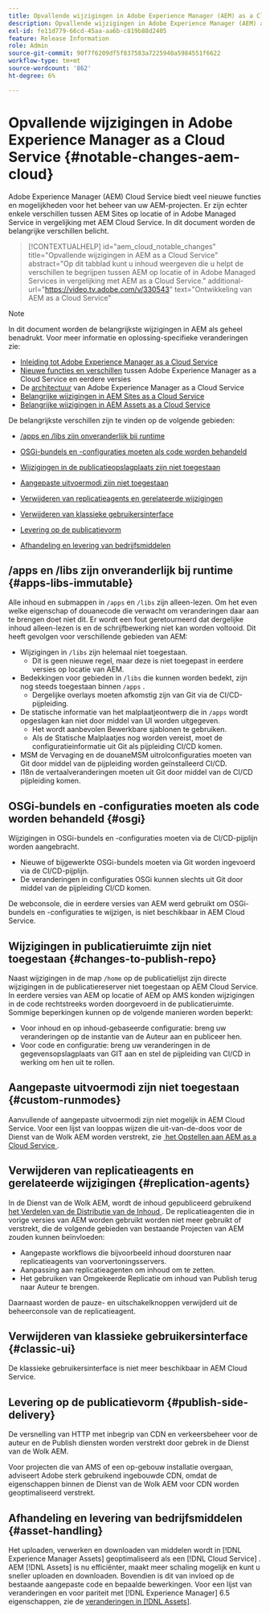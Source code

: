 ```yaml
---
title: Opvallende wijzigingen in Adobe Experience Manager (AEM) as a Cloud Service
description: Opvallende wijzigingen in Adobe Experience Manager (AEM) as a Cloud Service.
exl-id: fe11d779-66cd-45aa-aa6b-c819b88d2405
feature: Release Information
role: Admin
source-git-commit: 90f7f6209df5f837583a7225940a5984551f6622
workflow-type: tm+mt
source-wordcount: '862'
ht-degree: 6%

---
```


# Opvallende wijzigingen in Adobe Experience Manager as a Cloud Service {#notable-changes-aem-cloud}

Adobe Experience Manager (AEM) Cloud Service biedt veel nieuwe functies en mogelijkheden voor het beheer van uw AEM-projecten. Er zijn echter enkele verschillen tussen AEM Sites op locatie of in Adobe Managed Service in vergelijking met AEM Cloud Service. In dit document worden de belangrijke verschillen belicht.

>[!CONTEXTUALHELP]
>id="aem_cloud_notable_changes"
>title="Opvallende wijzigingen in AEM as a Cloud Service"
>abstract="Op dit tabblad kunt u inhoud weergeven die u helpt de verschillen te begrijpen tussen AEM op locatie of in Adobe Managed Services in vergelijking met AEM as a Cloud Service."
>additional-url="https://video.tv.adobe.com/v/330543" text="Ontwikkeling van AEM as a Cloud Service"


>[!NOTE]
>In dit document worden de belangrijkste wijzigingen in AEM als geheel benadrukt. Voor meer informatie en oplossing-specifieke veranderingen zie:
>
>* [Inleiding tot Adobe Experience Manager as a Cloud Service](/help/overview/introduction.md)
>* [Nieuwe functies en verschillen](/help/overview/what-is-new-and-different.md) tussen Adobe Experience Manager as a Cloud Service en eerdere versies
>* De [architectuur](/help/overview/architecture.md) van Adobe Experience Manager as a Cloud Service
>* [Belangrijke wijzigingen in AEM Sites as a Cloud Service](/help/sites-cloud/sites-cloud-changes.md)
>* [Belangrijke wijzigingen in AEM Assets as a Cloud Service](/help/assets/assets-cloud-changes.md)

De belangrijkste verschillen zijn te vinden op de volgende gebieden:

* [/apps en /libs zijn onveranderlijk bij runtime](#apps-libs-immutable)

* [OSGi-bundels en -configuraties moeten als code worden behandeld](#osgi)

* [Wijzigingen in de publicatieopslagplaats zijn niet toegestaan](#changes-to-publish-repo)

* [Aangepaste uitvoermodi zijn niet toegestaan](#custom-runmodes)

* [Verwijderen van replicatieagents en gerelateerde wijzigingen](#replication-agents)

* [Verwijderen van klassieke gebruikersinterface](#classic-ui)

* [Levering op de publicatievorm](#publish-side-delivery)

* [Afhandeling en levering van bedrijfsmiddelen](#asset-handling)

## /apps en /libs zijn onveranderlijk bij runtime {#apps-libs-immutable}

Alle inhoud en submappen in `/apps` en `/libs` zijn alleen-lezen. Om het even welke eigenschap of douanecode die verwacht om veranderingen daar aan te brengen doet niet dit. Er wordt een fout geretourneerd dat dergelijke inhoud alleen-lezen is en de schrijfbewerking niet kan worden voltooid. Dit heeft gevolgen voor verschillende gebieden van AEM:

* Wijzigingen in `/libs` zijn helemaal niet toegestaan.
   * Dit is geen nieuwe regel, maar deze is niet toegepast in eerdere versies op locatie van AEM.
* Bedekkingen voor gebieden in `/libs` die kunnen worden bedekt, zijn nog steeds toegestaan binnen `/apps` .
   * Dergelijke overlays moeten afkomstig zijn van Git via de CI/CD-pijpleiding.
* De statische informatie van het malplaatjeontwerp die in `/apps` wordt opgeslagen kan niet door middel van UI worden uitgegeven.
   * Het wordt aanbevolen Bewerkbare sjablonen te gebruiken.
   * Als de Statische Malplaatjes nog worden vereist, moet de configuratieinformatie uit Git als pijpleiding CI/CD komen.
* MSM de Vervaging en de douaneMSM uitrolconfiguraties moeten van Git door middel van de pijpleiding worden geïnstalleerd CI/CD.
* I18n de vertaalveranderingen moeten uit Git door middel van de CI/CD pijpleiding komen.

## OSGi-bundels en -configuraties moeten als code worden behandeld {#osgi}

Wijzigingen in OSGi-bundels en -configuraties moeten via de CI/CD-pijplijn worden aangebracht.

* Nieuwe of bijgewerkte OSGi-bundels moeten via Git worden ingevoerd via de CI/CD-pijplijn.
* De veranderingen in configuraties OSGi kunnen slechts uit Git door middel van de pijpleiding CI/CD komen.

De webconsole, die in eerdere versies van AEM werd gebruikt om OSGi-bundels en -configuraties te wijzigen, is niet beschikbaar in AEM Cloud Service.

## Wijzigingen in publicatieruimte zijn niet toegestaan {#changes-to-publish-repo}

Naast wijzigingen in de map `/home` op de publicatielijst zijn directe wijzigingen in de publicatiereserver niet toegestaan op AEM Cloud Service. In eerdere versies van AEM op locatie of AEM op AMS konden wijzigingen in de code rechtstreeks worden doorgevoerd in de publicatieruimte. Sommige beperkingen kunnen op de volgende manieren worden beperkt:

* Voor inhoud en op inhoud-gebaseerde configuratie: breng uw veranderingen op de instantie van de Auteur aan en publiceer hen.
* Voor code en configuratie: breng uw veranderingen in de gegevensopslagplaats van GIT aan en stel de pijpleiding van CI/CD in werking om hen uit te rollen.

## Aangepaste uitvoermodi zijn niet toegestaan {#custom-runmodes}

Aanvullende of aangepaste uitvoermodi zijn niet mogelijk in AEM Cloud Service. Voor een lijst van looppas wijzen die uit-van-de-doos voor de Dienst van de Wolk AEM worden verstrekt, zie [&#x200B; het Opstellen aan AEM as a Cloud Service &#x200B;](/help/implementing/deploying/overview.md#runmodes).

## Verwijderen van replicatieagents en gerelateerde wijzigingen {#replication-agents}

In de Dienst van de Wolk AEM, wordt de inhoud gepubliceerd gebruikend [&#x200B; het Verdelen van de Distributie van de Inhoud &#x200B;](https://sling.apache.org/documentation/bundles/content-distribution.html). De replicatieagenten die in vorige versies van AEM worden gebruikt worden niet meer gebruikt of verstrekt, die de volgende gebieden van bestaande Projecten van AEM zouden kunnen beïnvloeden:

* Aangepaste workflows die bijvoorbeeld inhoud doorsturen naar replicatieagents van voorvertoningsservers.
* Aanpassing aan replicatieagenten om inhoud om te zetten.
* Het gebruiken van Omgekeerde Replicatie om inhoud van Publish terug naar Auteur te brengen.

Daarnaast worden de pauze- en uitschakelknoppen verwijderd uit de beheerconsole van de replicatieagent.

## Verwijderen van klassieke gebruikersinterface {#classic-ui}

De klassieke gebruikersinterface is niet meer beschikbaar in AEM Cloud Service.

## Levering op de publicatievorm {#publish-side-delivery}

De versnelling van HTTP met inbegrip van CDN en verkeersbeheer voor de auteur en de Publish diensten worden verstrekt door gebrek in de Dienst van de Wolk AEM.

Voor projecten die van AMS of een op-gebouw installatie overgaan, adviseert Adobe sterk gebruikend ingebouwde CDN, omdat de eigenschappen binnen de Dienst van de Wolk AEM voor CDN worden geoptimaliseerd verstrekt.

## Afhandeling en levering van bedrijfsmiddelen {#asset-handling}

Het uploaden, verwerken en downloaden van middelen wordt in [!DNL Experience Manager Assets] geoptimaliseerd als een [!DNL Cloud Service] . AEM [!DNL Assets] is nu efficiënter, maakt meer schaling mogelijk en kunt u sneller uploaden en downloaden. Bovendien is dit van invloed op de bestaande aangepaste code en bepaalde bewerkingen. Voor een lijst van veranderingen en voor pariteit met [!DNL Experience Manager] 6.5 eigenschappen, zie de [&#x200B; veranderingen in  [!DNL Assets]](/help/assets/assets-cloud-changes.md).
